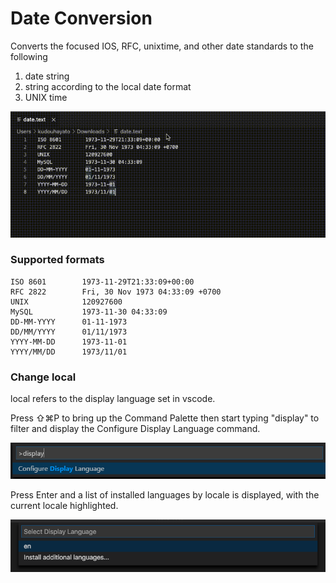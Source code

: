 # Date Conversion

Converts the focused IOS, RFC, unixtime, and other date standards to the following

1. date string
2. string according to the local date format
3. UNIX time

![demo](./resources/demo.gif)

### Supported formats
```
ISO 8601		1973-11-29T21:33:09+00:00
RFC 2822		Fri, 30 Nov 1973 04:33:09 +0700
UNIX			120927600
MySQL			1973-11-30 04:33:09
DD-MM-YYYY		01-11-1973
DD/MM/YYYY		01/11/1973
YYYY-MM-DD		1973-11-01
YYYY/MM/DD		1973/11/01
```

### Change local


local refers to the display language set in vscode.

Press ⇧⌘P to bring up the Command Palette then start typing "display" to filter and display the Configure Display Language command.

![](./resources/vscode-1.png)

Press Enter and a list of installed languages by locale is displayed, with the current locale highlighted.

![](./resources/vscode-2.png)